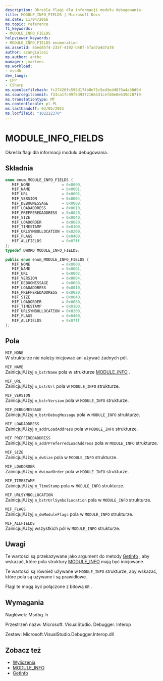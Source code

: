 ```yaml
---
description: Określa flagi dla informacji modułu debugowania.
title: MODULE_INFO_FIELDS | Microsoft Docs
ms.date: 11/04/2016
ms.topic: reference
f1_keywords:
- MODULE_INFO_FIELDS
helpviewer_keywords:
- MODULE_INFO_FIELDS enumeration
ms.assetid: 8bed85f4-235f-4192-b58f-5fad7a4d7a78
author: acangialosi
ms.author: anthc
manager: jmartens
ms.workload:
- vssdk
dev_langs:
- CPP
- CSharp
ms.openlocfilehash: fc27420fc598d174b8e71c5ed3edd879a4a30d9d
ms.sourcegitcommit: f33ca1fc99f5d9372166431cefd0e0e639d20719
ms.translationtype: MT
ms.contentlocale: pl-PL
ms.lasthandoff: 03/05/2021
ms.locfileid: "102222370"
---
```

# <a name="module_info_fields"></a>MODULE_INFO_FIELDS
Określa flagi dla informacji modułu debugowania.

## <a name="syntax"></a>Składnia

```cpp
enum enum_MODULE_INFO_FIELDS { 
   MIF_NONE              = 0x0000,
   MIF_NAME              = 0x0001,
   MIF_URL               = 0x0002,
   MIF_VERSION           = 0x0004,
   MIF_DEBUGMESSAGE      = 0x0008,
   MIF_LOADADDRESS       = 0x0010,
   MIF_PREFFEREDADDRESS  = 0x0020,
   MIF_SIZE              = 0x0040,
   MIF_LOADORDER         = 0x0080,
   MIF_TIMESTAMP         = 0x0100,
   MIF_URLSYMBOLLOCATION = 0x0200,
   MIF_FLAGS             = 0x0400,
   MIF_ALLFIELDS         = 0x07ff
};
typedef DWORD MODULE_INFO_FIELDS;
```

```csharp
public enum enum_MODULE_INFO_FIELDS { 
   MIF_NONE              = 0x0000,
   MIF_NAME              = 0x0001,
   MIF_URL               = 0x0002,
   MIF_VERSION           = 0x0004,
   MIF_DEBUGMESSAGE      = 0x0008,
   MIF_LOADADDRESS       = 0x0010,
   MIF_PREFFEREDADDRESS  = 0x0020,
   MIF_SIZE              = 0x0040,
   MIF_LOADORDER         = 0x0080,
   MIF_TIMESTAMP         = 0x0100,
   MIF_URLSYMBOLLOCATION = 0x0200,
   MIF_FLAGS             = 0x0400,
   MIF_ALLFIELDS         = 0x07ff
};
```

## <a name="fields"></a>Pola
 `MIF_NONE`\
 W strukturze nie należy inicjować ani używać żadnych pól.

 `MIF_NAME`\
 Zainicjuj/Użyj `m_bstrName` pola w strukturze [MODULE_INFO](../../../extensibility/debugger/reference/module-info.md) .

 `MIF_URL`\
 Zainicjuj/Użyj `m_bstrUrl` pola w `MODULE_INFO` strukturze.

 `MIF_VERSION`\
 Zainicjuj/Użyj `m_bstrVersion` pola w `MODULE_INFO` strukturze.

 `MIF_DEBUGMESSAGE`\
 Zainicjuj/Użyj `m_bstrDebugMessage` pola w `MODULE_INFO` strukturze.

 `MIF_LOADADDRESS`\
 Zainicjuj/Użyj `m_addrLoadAddress` pola w `MODULE_INFO` strukturze.

 `MIF_PREFFEREDADDRESS`\
 Zainicjuj/Użyj `m_addrPreferredLoadAddress` pola w `MODULE_INFO` strukturze.

 `MIF_SIZE`\
 Zainicjuj/Użyj `m_dwSize` pola w `MODULE_INFO` strukturze.

 `MIF_LOADORDER`\
 Zainicjuj/Użyj `m_dwLoadOrder` pola w `MODULE_INFO` strukturze.

 `MIF_TIMESTAMP`\
 Zainicjuj/Użyj `m_TimeStamp` pola w `MODULE_INFO` strukturze.

 `MIF_URLSYMBOLLOCATION`\
 Zainicjuj/Użyj `m_bstrUrlSymbolLocation` pola w `MODULE_INFO` strukturze.

 `MIF_FLAGS`\
 Zainicjuj/Użyj `m_dwModuleFlags` pola w `MODULE_INFO` strukturze.

 `MIF_ALLFIELDS`\
 Zainicjuj/Użyj wszystkich pól w `MODULE_INFO` strukturze.

## <a name="remarks"></a>Uwagi
 Te wartości są przekazywane jako argument do metody [GetInfo](../../../extensibility/debugger/reference/idebugmodule2-getinfo.md) , aby wskazać, które pola struktury [MODULE_INFO](../../../extensibility/debugger/reference/module-info.md) mają być inicjowane.

 Te wartości są również używane w `MODULE_INFO` strukturze, aby wskazać, które pola są używane i są prawidłowe.

 Flagi te mogą być połączone z bitową `OR` .

## <a name="requirements"></a>Wymagania
 Nagłówek: Msdbg. h

 Przestrzeń nazw: Microsoft. VisualStudio. Debugger. Interop

 Zestaw: Microsoft.VisualStudio.Debugger.Interop.dll

## <a name="see-also"></a>Zobacz też
- [Wyliczenia](../../../extensibility/debugger/reference/enumerations-visual-studio-debugging.md)
- [MODULE_INFO](../../../extensibility/debugger/reference/module-info.md)
- [GetInfo](../../../extensibility/debugger/reference/idebugmodule2-getinfo.md)
